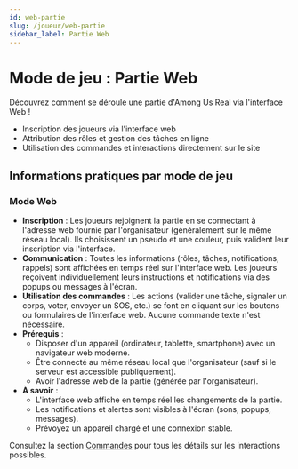 ```yaml
---
id: web-partie
slug: /joueur/web-partie
sidebar_label: Partie Web
---
```


# Mode de jeu : Partie Web

Découvrez comment se déroule une partie d'Among Us Real via l'interface Web !

- Inscription des joueurs via l'interface web
- Attribution des rôles et gestion des tâches en ligne
- Utilisation des commandes et interactions directement sur le site

## Informations pratiques par mode de jeu

### Mode Web

- **Inscription** : Les joueurs rejoignent la partie en se connectant à l'adresse web fournie par l'organisateur (généralement sur le même réseau local). Ils choisissent un pseudo et une couleur, puis valident leur inscription via l'interface.
- **Communication** : Toutes les informations (rôles, tâches, notifications, rappels) sont affichées en temps réel sur l'interface web. Les joueurs reçoivent individuellement leurs instructions et notifications via des popups ou messages à l'écran.
- **Utilisation des commandes** : Les actions (valider une tâche, signaler un corps, voter, envoyer un SOS, etc.) se font en cliquant sur les boutons ou formulaires de l'interface web. Aucune commande texte n'est nécessaire.
- **Prérequis** :
  - Disposer d'un appareil (ordinateur, tablette, smartphone) avec un navigateur web moderne.
  - Être connecté au même réseau local que l'organisateur (sauf si le serveur est accessible publiquement).
  - Avoir l'adresse web de la partie (générée par l'organisateur).
- **À savoir** :
  - L'interface web affiche en temps réel les changements de la partie.
  - Les notifications et alertes sont visibles à l'écran (sons, popups, messages).
  - Prévoyez un appareil chargé et une connexion stable.

Consultez la section [Commandes](/docs/joueur/commandes) pour tous les détails sur les interactions possibles.

